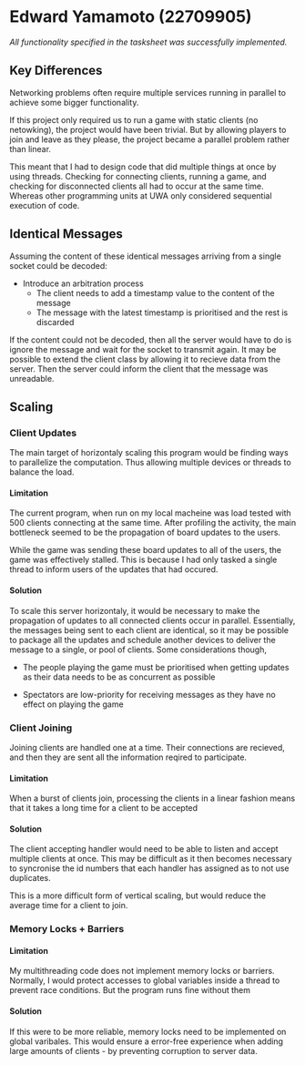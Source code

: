 # Edward Yamamoto (22709905)

_All functionality specified in the tasksheet was successfully implemented._

## Key Differences

Networking problems often require multiple services running in parallel to
achieve some bigger functionality.

If this project only required us to run a game with static clients (no netowking),
the project would have been trivial. But by allowing players to join and leave
as they please, the project became a parallel problem rather than linear.

This meant that I had to design code that did multiple things at once by using
threads. Checking for connecting clients, running a game, and checking for
disconnected clients all had to occur at the same time. Whereas other programming units
at UWA only considered sequential execution of code.

## Identical Messages

Assuming the content of these identical messages arriving from a single socket
could be decoded:
- Introduce an arbitration process
  - The client needs to add a timestamp value to the content of the message
  - The message with the latest timestamp is prioritised and the rest is discarded

If the content could not be decoded, then all the server would have to do is 
ignore the message and wait for the socket to transmit again. It may be possible
to extend the client class by allowing it to recieve data from the server. Then
the server could inform the client that the message was unreadable.

## Scaling

### Client Updates

The main target of horizontaly scaling this program would be finding ways to
parallelize the computation. Thus allowing multiple devices or threads to balance
the load.

#### Limitation

The current program, when run on my local macheine was load tested with 500
clients connecting at the same time. After profiling the activity, the main
bottleneck seemed to be the propagation of board updates to the users.

While the game was sending these board updates to all of the users, the game was
effectively stalled. This is because I had only tasked a single thread to inform
users of the updates that had occured.

#### Solution

To scale this server horizontaly, it would be necessary to make the propagation
of updates to all connected clients occur in parallel. Essentially, the messages
being sent to each client are identical, so it may be possible to package all the
updates and schedule another devices to deliver the message to a single, or pool
of clients. Some considerations though,

- The people playing the game must be prioritised when getting updates as their
  data needs to be as concurrent as possible

- Spectators are low-priority for receiving messages as they have no effect on
  playing the game

### Client Joining

Joining clients are handled one at a time. Their connections are recieved, and
then they are sent all the information reqired to participate.

#### Limitation

When a burst of clients join, processing the clients in a linear fashion means
that it takes a long time for a client to be accepted

#### Solution

The client accepting handler would need to be able to listen and accept multiple
clients at once. This may be difficult as it then becomes necessary to syncronise
the id numbers that each handler has assigned as to not use duplicates.

This is a more difficult form of vertical scaling, but would reduce the average
time for a client to join.

### Memory Locks + Barriers

#### Limitation

My multithreading code does not implement memory locks or barriers. Normally, I
would protect accesses to global variables inside a thread to prevent race
conditions. But the program runs fine without them

#### Solution

If this were to be more reliable, memory locks need to be implemented on global
varibales. This would ensure a error-free experience when adding large amounts
of clients - by preventing corruption to server data.
